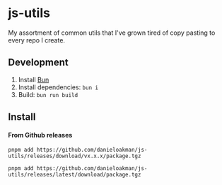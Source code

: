 # js-utils

My assortment of common utils that I've grown tired of copy pasting to every repo I create.

## Development

1. Install [Bun](https://bun.sh/)
2. Install dependencies: `bun i`
3. Build: `bun run build`

## Install

#### From Github releases

`pnpm add https://github.com/danieloakman/js-utils/releases/download/vx.x.x/package.tgz`

`pnpm add https://github.com/danieloakman/js-utils/releases/latest/download/package.tgz`
